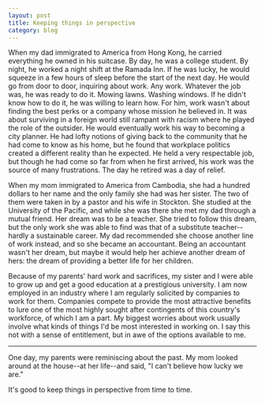 ```yaml
---
layout: post
title: Keeping things in perspective
category: blog
---
```

When my dad immigrated to America from Hong Kong, he carried everything he owned in his suitcase. By day, he was a college student. By night, he worked a night shift at the Ramada Inn. If he was lucky, he would squeeze in a few hours of sleep before the start of the next day. He would go from door to door, inquiring about work. Any work. Whatever the job was, he was ready to do it. Mowing lawns. Washing windows. If he didn't know how to do it, he was willing to learn how. For him, work wasn't about finding the best perks or a company whose mission he believed in. It was about surviving in a foreign world still rampant with racism where he played the role of the outsider. He would eventually work his way to becoming a city planner. He had lofty notions of giving back to the community that he had come to know as his home, but he found that workplace politics created a different reality than he expected. He held a very respectable job, but though he had come so far from when he first arrived, his work was the source of many frustrations. The day he retired was a day of relief.

When my mom immigrated to America from Cambodia, she had a hundred dollars to her name and the only family she had was her sister. The two of them were taken in by a pastor and his wife in Stockton. She studied at the University of the Pacific, and while she was there she met my dad through a mutual friend. Her dream was to be a teacher. She tried to follow this dream, but the only work she was able to find was that of a substitute teacher--hardly a sustainable career. My dad recommended she choose another line of work instead, and so she became an accountant. Being an accountant wasn't her dream, but maybe it would help her achieve another dream of hers: the dream of providing a better life for her children.

Because of my parents' hard work and sacrifices, my sister and I were able to grow up and get a good education at a prestigious university. I am now employed in an industry where I am regularly solicited by companies to work for them. Companies compete to provide the most attractive benefits to lure one of the most highly sought after contingents of this country's workforce, of which I am a part. My biggest worries about work usually involve what kinds of things I'd be most interested in working on. I say this not with a sense of entitlement, but in awe of the options available to me.

<hr>

One day, my parents were reminiscing about the past. My mom looked around at the house--at her life--and said, "I can't believe how lucky we are."

It's good to keep things in perspective from time to time.
